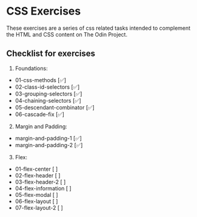 # CSS Exercises

These exercises are a series of css related tasks intended to complement the HTML and CSS content on The Odin Project.

## Checklist for exercises

1. Foundations:

-   01-css-methods [✅]
-   02-class-id-selectors [✅]
-   03-grouping-selectors [✅]
-   04-chaining-selectors [✅]
-   05-descendant-combinator [✅]
-   06-cascade-fix [✅]

2. Margin and Padding:

-   margin-and-padding-1 [✅]
-   margin-and-padding-2 [✅]

3. Flex:

-   01-flex-center [ ]
-   02-flex-header [ ]
-   03-flex-header-2 [ ]
-   04-flex-information [ ]
-   05-flex-modal [ ]
-   06-flex-layout [ ]
-   07-flex-layout-2 [ ]
